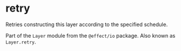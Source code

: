 # retry

Retries constructing this layer according to the specified schedule.

Part of the `Layer` module from the `@effect/io` package. Also known as `Layer.retry`.
